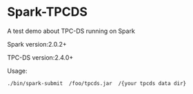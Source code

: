 # Spark-TPCDS
A test demo about TPC-DS running on Spark


Spark version:2.0.2+

TPC-DS version:2.4.0+



Usage:

`./bin/spark-submit  /foo/tpcds.jar  /{your tpcds data dir}`
